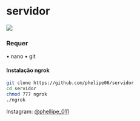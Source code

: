 # servidor

<img src="core/lazymux_4.png">

### Requer
• nano
• git

#### Instalação ngrok
```bash
git clone https://github.com/phelipe06/servidor
cd servidor
chmod 777 ngrok
./ngrok
```
Instagram: [@phellipe_011](https://instagram.com/phellipe_011)  
